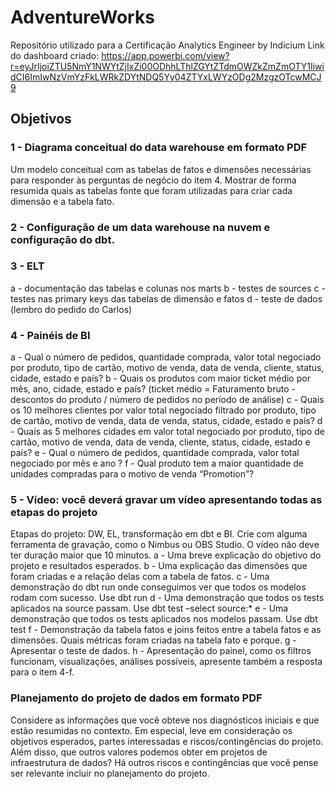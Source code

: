 # AdventureWorks
Repositório utilizado para a Certificação Analytics Engineer by Indicium
Link do dashboard criado: https://app.powerbi.com/view?r=eyJrIjoiZTU5NmY1NWYtZjIxZi00ODhhLThlZGYtZTdmOWZkZmZmOTY1IiwidCI6ImIwNzVmYzFkLWRkZDYtNDQ5Yy04ZTYxLWYzODg2MzgzOTcwMCJ9

## Objetivos
### 1 - Diagrama conceitual do data warehouse em formato PDF
Um modelo conceitual com as tabelas de fatos e dimensões necessárias para responder
às perguntas de negócio do item 4. Mostrar de forma resumida quais as tabelas fonte 
que foram utilizadas para criar cada dimensão e a tabela fato. 

### 2 - Configuração de um data warehouse na nuvem e configuração do dbt.

### 3 - ELT
a - documentação das tabelas e colunas nos marts
b - testes de sources
c - testes nas primary keys das tabelas de dimensão e fatos
d - teste de dados (lembro do pedido do Carlos)

### 4 - Painéis de BI
a - Qual o número de pedidos, quantidade comprada, valor total negociado por produto,
tipo de cartão, motivo de venda, data de venda, cliente, status, cidade, estado e país?
b - Quais os produtos com maior ticket médio por mês, ano, cidade, estado e país?
(ticket médio = Faturamento bruto - descontos do produto / número de pedidos no período de análise)
c - Quais os 10 melhores clientes por valor total negociado filtrado por produto,
tipo de cartão, motivo de venda, data de venda, status, cidade, estado e país?
d - Quais as 5 melhores cidades em valor total negociado por produto, tipo de cartão,
motivo de venda, data de venda, cliente, status, cidade, estado e país?
e - Qual o número de pedidos, quantidade comprada, valor total negociado por mês e ano ?
f - Qual produto tem a maior quantidade de unidades compradas para o motivo de venda “Promotion”?

### 5 - Vídeo: você deverá gravar um vídeo apresentando todas as etapas do projeto
Etapas do projeto: DW, EL, transformação em dbt e BI.
Crie com alguma ferramenta de gravação, como o Nimbus ou OBS Studio.
O vídeo não deve ter duração maior que 10 minutos.
a - Uma breve explicação do objetivo do projeto e resultados esperados.
b - Uma explicação das dimensões que foram criadas e a relação delas com a tabela de fatos.
c - Uma demonstração do dbt run onde conseguimos ver que todos os modelos rodam com sucesso. Use dbt run
d - Uma demonstração que todos os tests aplicados na source passam. Use dbt test –select source:*
e - Uma demonstração que todos os tests aplicados nos modelos passam. Use dbt test
f - Demonstração da tabela fatos e joins feitos entre a tabela fatos e as dimensões.
Quais métricas foram criadas na tabela fato e porque.
g - Apresentar o teste de dados.
h - Apresentação do painel, como os filtros funcionam, visualizações, análises possíveis,
apresente também a resposta para o item 4-f.

### Planejamento do projeto de dados em formato PDF
Considere as informações que você obteve nos diagnósticos iniciais e que estão resumidas no contexto.
Em especial, leve em consideração os objetivos esperados, partes interessadas e riscos/contingências do projeto.
Além disso, que outros valores podemos obter em projetos de infraestrutura de dados? Há outros riscos e
contingências que você pense ser relevante incluir no planejamento do projeto.


